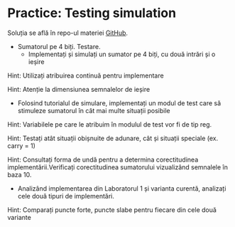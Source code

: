 # Practice: Testing simulation

  Soluția se află în repo-ul materiei [GitHub](https://github.com/cs-pub-ro/computer-architecture/tree/main/chapters/verilog/testing/drills/tasks/adder_4bits). 

 - Sumatorul pe 4 biți. Testare.
   - Implementați și simulați un sumator pe 4 biți, cu două intrări și o ieșire

Hint: Utilizați atribuirea continuă pentru implementare

Hint: Atenție la dimensiunea semnalelor de ieșire
   - Folosind tutorialul de simulare, implementați un modul de test care să stimuleze sumatorul în cât mai multe situații posibile

Hint: Variabilele pe care le atribuim în modulul de test vor fi de tip reg.

Hint: Testați atât situații obișnuite de adunare, cât și situații speciale (ex. carry = 1)

Hint: Consultați forma de undă pentru a determina corectitudinea implementării.Verificați corectitudinea sumatorului vizualizând semnalele în baza 10.
   - Analizând implementarea din Laboratorul 1 și varianta curentă, analizați cele două tipuri de implementări.
   
Hint: Comparați puncte forte, puncte slabe pentru fiecare din cele două variante
